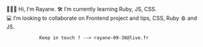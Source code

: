 🙋🏽‍♂️ Hi, I’m Rayane. 
🛠 I’m currently learning Ruby, JS, CSS.  
💻 I’m looking to collaborate on Frontend project and tips, CSS, Ruby 🩸 and JS. 
               
                Keep in touch ? --> rayane-09-38@live.fr

<!---
Raysbaelo/Raysbaelo is a ✨ special ✨ repository because its `README.md` (this file) appears on your GitHub profile.
You can click the Preview link to take a look at your changes.
--->
